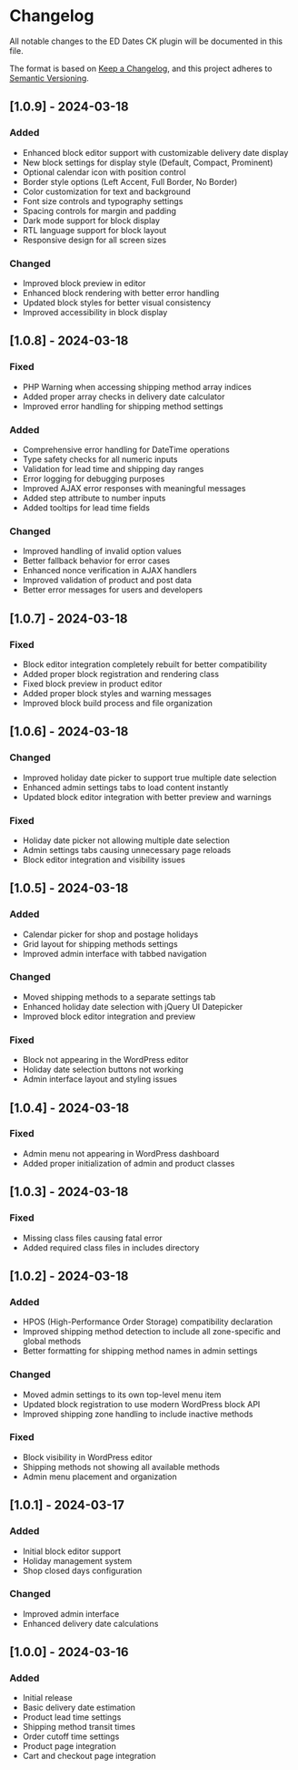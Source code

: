 # Changelog
All notable changes to the ED Dates CK plugin will be documented in this file.

The format is based on [Keep a Changelog](https://keepachangelog.com/en/1.0.0/),
and this project adheres to [Semantic Versioning](https://semver.org/spec/v2.0.0.html).

## [1.0.9] - 2024-03-18
### Added
- Enhanced block editor support with customizable delivery date display
- New block settings for display style (Default, Compact, Prominent)
- Optional calendar icon with position control
- Border style options (Left Accent, Full Border, No Border)
- Color customization for text and background
- Font size controls and typography settings
- Spacing controls for margin and padding
- Dark mode support for block display
- RTL language support for block layout
- Responsive design for all screen sizes

### Changed
- Improved block preview in editor
- Enhanced block rendering with better error handling
- Updated block styles for better visual consistency
- Improved accessibility in block display

## [1.0.8] - 2024-03-18
### Fixed
- PHP Warning when accessing shipping method array indices
- Added proper array checks in delivery date calculator
- Improved error handling for shipping method settings
### Added
- Comprehensive error handling for DateTime operations
- Type safety checks for all numeric inputs
- Validation for lead time and shipping day ranges
- Error logging for debugging purposes
- Improved AJAX error responses with meaningful messages
- Added step attribute to number inputs
- Added tooltips for lead time fields
### Changed
- Improved handling of invalid option values
- Better fallback behavior for error cases
- Enhanced nonce verification in AJAX handlers
- Improved validation of product and post data
- Better error messages for users and developers

## [1.0.7] - 2024-03-18
### Fixed
- Block editor integration completely rebuilt for better compatibility
- Added proper block registration and rendering class
- Fixed block preview in product editor
- Added proper block styles and warning messages
- Improved block build process and file organization

## [1.0.6] - 2024-03-18
### Changed
- Improved holiday date picker to support true multiple date selection
- Enhanced admin settings tabs to load content instantly
- Updated block editor integration with better preview and warnings

### Fixed
- Holiday date picker not allowing multiple date selection
- Admin settings tabs causing unnecessary page reloads
- Block editor integration and visibility issues

## [1.0.5] - 2024-03-18
### Added
- Calendar picker for shop and postage holidays
- Grid layout for shipping methods settings
- Improved admin interface with tabbed navigation

### Changed
- Moved shipping methods to a separate settings tab
- Enhanced holiday date selection with jQuery UI Datepicker
- Improved block editor integration and preview

### Fixed
- Block not appearing in the WordPress editor
- Holiday date selection buttons not working
- Admin interface layout and styling issues

## [1.0.4] - 2024-03-18
### Fixed
- Admin menu not appearing in WordPress dashboard
- Added proper initialization of admin and product classes

## [1.0.3] - 2024-03-18
### Fixed
- Missing class files causing fatal error
- Added required class files in includes directory

## [1.0.2] - 2024-03-18
### Added
- HPOS (High-Performance Order Storage) compatibility declaration
- Improved shipping method detection to include all zone-specific and global methods
- Better formatting for shipping method names in admin settings

### Changed
- Moved admin settings to its own top-level menu item
- Updated block registration to use modern WordPress block API
- Improved shipping zone handling to include inactive methods

### Fixed
- Block visibility in WordPress editor
- Shipping methods not showing all available methods
- Admin menu placement and organization

## [1.0.1] - 2024-03-17
### Added
- Initial block editor support
- Holiday management system
- Shop closed days configuration

### Changed
- Improved admin interface
- Enhanced delivery date calculations

## [1.0.0] - 2024-03-16
### Added
- Initial release
- Basic delivery date estimation
- Product lead time settings
- Shipping method transit times
- Order cutoff time settings
- Product page integration
- Cart and checkout page integration 